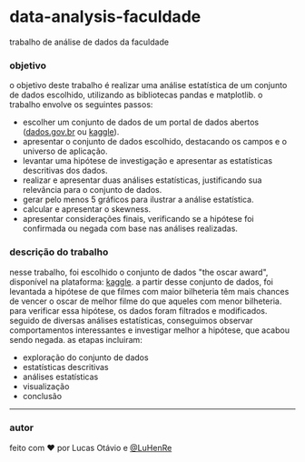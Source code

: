 # data-analysis-faculdade
trabalho de análise de dados da faculdade

<h3 align="left">objetivo</h3>
<p>
  o objetivo deste trabalho é realizar uma análise estatística de um conjunto de dados escolhido, utilizando as bibliotecas pandas e matplotlib. o trabalho envolve os seguintes passos:

  - escolher um conjunto de dados de um portal de dados abertos (<a href="https://dados.gov.br" target="_blank">dados.gov.br</a> ou <a href="https://www.kaggle.com" target="_blank">kaggle</a>).
  - apresentar o conjunto de dados escolhido, destacando os campos e o universo de aplicação.
  - levantar uma hipótese de investigação e apresentar as estatísticas descritivas dos dados.
  - realizar e apresentar duas análises estatísticas, justificando sua relevância para o conjunto de dados.
  - gerar pelo menos 5 gráficos para ilustrar a análise estatística.
  - calcular e apresentar o skewness.
  - apresentar considerações finais, verificando se a hipótese foi confirmada ou negada com base nas análises realizadas.
</p>

<h3 align="left">descrição do trabalho</h3>
<p> 
  nesse trabalho, foi escolhido o conjunto de dados "the oscar award", disponível na plataforma: <a href="https://www.kaggle.com/datasets/unanimad/the-oscar-award/data" target="_blank">kaggle</a>. a partir desse conjunto de dados, foi levantada a hipótese de que filmes com maior bilheteria têm mais chances de vencer o oscar de melhor filme do que aqueles com menor bilheteria. para verificar essa hipótese, os dados foram filtrados e modificados. seguido de diversas análises estatísticas, conseguimos observar comportamentos interessantes e investigar melhor a hipótese, que acabou sendo negada.
  as etapas incluiram:
  
  - exploração do conjunto de dados
  - estatísticas descritivas
  - análises estatísticas
  - visualização
  - conclusão
</p>

---
<h3 align="left">autor</h3>

feito com ❤️ por Lucas Otávio e [@LuHenRe](https://github.com/LuHenRe)
